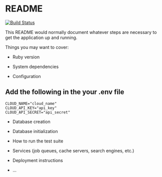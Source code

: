 # README

[![Build Status](https://travis-ci.org/oneworldcoders/hm_04_26_one_world_mentors_backend.svg?branch=develop)](https://travis-ci.org/oneworldcoders/hm_04_26_one_world_mentors_backend)

This README would normally document whatever steps are necessary to get the
application up and running.

Things you may want to cover:

- Ruby version

- System dependencies

- Configuration

## Add the following in the your .env file

```text
CLOUD_NAME="cloud_name"
CLOUD_API_KEY="api_key"
CLOUD_API_SECRET="api_secret"
```

* Database creation

* Database initialization

* How to run the test suite

* Services (job queues, cache servers, search engines, etc.)

* Deployment instructions

* ...
```
